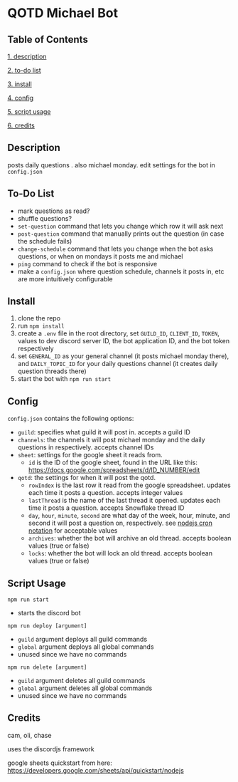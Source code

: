 # QOTD Michael Bot

## Table of Contents
[1. description](#description)

[2. to-do list](#to-do-list)

[3. install](#install)

[4. config](#install)

[5. script usage](#script-usage)

[6. credits](#credits)

## Description
posts daily questions . also michael monday. edit settings for the bot in `config.json`

## To-Do List
- mark questions as read?
- shuffle questions?
- `set-question` command that lets you change which row it will ask next
- `post-question` command that manually prints out the question (in case the schedule fails)
- `change-schedule` command that lets you change when the bot asks questions, or when on mondays it posts me and michael
- `ping`  command to check if the bot is responsive
- make a `config.json` where question schedule, channels it posts in, etc are more intuitively configurable

## Install
1. clone the repo
2. run `npm install`
3. create a `.env` file in the root directory, set `GUILD_ID`, `CLIENT_ID`, `TOKEN`, values to dev discord server ID, the bot application ID, and the bot token respectively
4. set `GENERAL_ID` as your general channel (it posts michael monday there), and `DAILY_TOPIC_ID` for your daily questions channel (it creates daily question threads there)
5. start the bot with `npm run start`

## Config
`config.json` contains the following options:

- `guild`: specifies what guild it will post in. accepts a guild ID
- `channels`: the channels it will post michael monday and the daily questions in respectively. accepts channel IDs
- `sheet`: settings for the google sheet it reads from. 
    - `id` is the ID of the google sheet, found in the URL like this: https://docs.google.com/spreadsheets/d/ID_NUMBER/edit
- `qotd`: the settings for when it will post the qotd.
    - `rowIndex` is the last row it read from the google spreadsheet. updates each time it posts a question. accepts integer values
    - `lastThread` is the name of the last thread it opened. updates each time it posts a question. accepts Snowflake thread ID
    - `day`, `hour`, `minute`, `second` are what day of the week, hour, minute, and second it will post a question on, respectively. see [nodejs cron notation](https://www.digitalocean.com/community/tutorials/nodejs-cron-jobs-by-examples) for acceptable values
    - `archives`: whether the bot will archive an old thread. accepts boolean values (true or false)
    - `locks`: whether the bot will lock an old thread. accepts boolean values (true or false)

## Script Usage
`npm run start`
- starts the discord bot

`npm run deploy [argument]` 
- `guild` argument deploys all guild commands
- `global` argument deploys all global commands
- unused since we have no commands

`npm run delete [argument]` 
- `guild` argument deletes all guild commands   
- `global` argument deletes all global commands
- unused since we have no commands

## Credits
cam, oli, chase

uses the discordjs framework

google sheets quickstart from here: https://developers.google.com/sheets/api/quickstart/nodejs